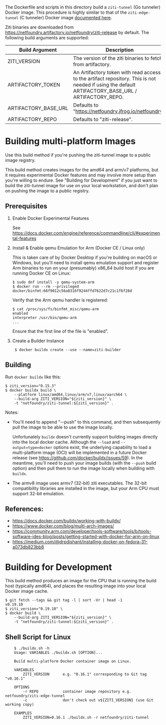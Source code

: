 The Dockerfile and scripts in this directory build a `ziti-tunnel` (Go tunneler) Docker image. This procedure is highly similar to that of the `ziti-edge-tunnel` (C tunneler) Docker image [documented here](https://github.com/openziti/ziti-tunnel-sdk-c/blob/main/docker/BUILD.md).

Ziti binaries are downloaded from https://netfoundry.artifactory.io/netfoundry/ziti-release
by default. The following build arguments are supported:

  | Build Argument       | Description                                                       |
  | -------------------- | ----------------------------------------------------------------- |
  | ZITI_VERSION         | The version of the ziti binaries to fetch from artifactory.       |
  | ARTIFACTORY_TOKEN    | An Artifactory token with read access to the artifact repository. This is not needed if using the default ARTIFACTORY_BASE_URL / ARTIFACTORY_REPO. |
  | ARTIFACTORY_BASE_URL | Defaults to "https://netfoundry.jfrog.io/netfoundry".             |
  | ARTIFACTORY_REPO     | Defaults to "ziti-release".                                       |

# Building multi-platform Images

Use this build method if you're pushing the ziti-tunnel image to a public image
registry.

This build method creates images for the amd64 and arm/v7 platforms, but it
requires experimental Docker features and may involve more setup than you're
willing to endure. See "Building for Development" if you just want to build the
ziti-tunnel image for use on your local workstation, and don't plan on pushing
the image to a public registry.

## Prerequisites

1. Enable Docker Experimental Features

   See https://docs.docker.com/engine/reference/commandline/cli/#experimental-features

2. Install & Enable qemu Emulation for Arm (Docker CE / Linux only)

   This is taken care of by Docker Desktop if you're building on macOS or Windows,
   but you'll need to install qemu emulation support and register Arm binaries to
   run on your (presumably) x86_64 build host if you are running Docker CE on Linux:

       $ sudo dnf install -y qemu-system-arm
       $ docker run --rm --privileged docker/binfmt:66f9012c56a8316f9244ffd7622d7c21c1f6f28d

   Verify that the Arm qemu handler is registered:

       $ cat /proc/sys/fs/binfmt_misc/qemu-arm
       enabled
       interpreter /usr/bin/qemu-arm
       ...

   Ensure that the first line of the file is "enabled".

3. Create a Builder Instance

        $ docker buildx create --use --name=ziti-builder

## Building

Run `docker buildx` like this:

    $ ziti_version="0.15.3"
    $ docker buildx build \
        --platform linux/amd64,linux/arm/v7,linux/aarch64 \
        --build-arg ZITI_VERSION="${ziti_version}" \
        -t "netfoundry/ziti-tunnel:${ziti_version}" .

Notes:

- You'll need to append "--push" to this command, and then subsequently pull the
  image to be able to use the image locally.

  Unfortunately `buildx` doesn't currently support building images directly into
  the local docker cache. Although the `--load` and `--output=type=docker` options
  exist, the underlying capability to load a multi-platform image (OCI) will be
  implemented in a future Docker release (see https://github.com/docker/buildx/issues/59).
  In the meantime, you'll need to push your image builds (with the `--push` build option)
  and then pull them to run the image locally when building with `buildx`.

- The armv8 image uses armv7 (32-bit) ziti executables. The 32-bit compatibility
  libraries are installed in the image, but your Arm CPU must support 32-bit emulation.

## References:

- <https://docs.docker.com/buildx/working-with-buildx/>
- <https://www.docker.com/blog/multi-arch-images/>
- <https://community.arm.com/developer/tools-software/tools/b/tools-software-ides-blog/posts/getting-started-with-docker-for-arm-on-linux>
- <https://medium.com/@drpdishant/installing-docker-on-fedora-31-a073db823bb8>

# Building for Development

This build method produces an image for the CPU that is running the build host
(typically amd64), and places the resulting image into your local Docker image
cache.

    $ git fetch --tags && git tag -l | sort -Vr | head -1
    v0.19.10
    $ ziti_version="0.19.10" \
    $ docker build \
        --build-arg ZITI_VERSION="${ziti_version}" \
        -t "netfoundry/ziti-tunnel:${ziti_version}" .

## Shell Script for Linux

        $ ./buildx.sh -h
        Usage: VARIABLES ./buildx.sh [OPTION]...

        Build multi-platform Docker container image on Linux.

        VARIABLES
            ZITI_VERSION      e.g. "0.16.1" corresponding to Git tag "v0.16.1"

        OPTIONS
            -r REPO           container image repository e.g. netfoundry/ziti-edge-tunnel
            -c                don't check out v${ZITI_VERSION} (use Git working copy)

        EXAMPLES
            ZITI_VERSION=0.16.1 ./buildx.sh -r netfoundry/ziti-tunnel
